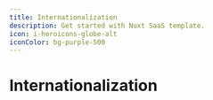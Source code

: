 ```yaml
---
title: Internationalization
description: Get started with Nuxt SaaS template.
icon: i-heroicons-globe-alt
iconColor: bg-purple-500
---
```


# Internationalization
